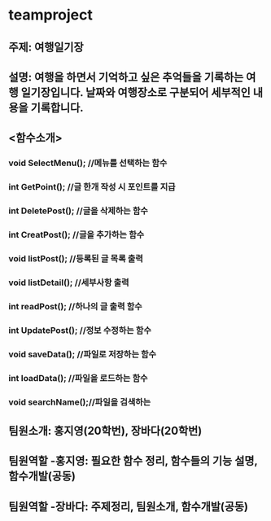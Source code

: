 # teamproject
## 주제: 여행일기장 
## 설명: 여행을 하면서 기억하고 싶은 추억들을 기록하는 여행 일기장입니다. 날짜와 여행장소로 구분되어 세부적인 내용을 기록합니다.
##
## <함수소개>
### void SelectMenu(); //메뉴를 선택하는 함수
### int GetPoint(); //글 한개 작성 시 포인트를 지급
### int DeletePost(); //글을 삭제하는 함수
### int CreatPost(); //글을 추가하는 함수
### void listPost(); //등록된 글 목록 출력
### void listDetail(); //세부사항 출력
### int readPost(); //하나의 글 출력 함수
### int UpdatePost(); //정보 수정하는 함수
### void saveData(); //파일로 저장하는 함수
### int loadData(); //파일을 로드하는 함수
### void searchName();//파일을 검색하는 
##
## 팀원소개: 홍지영(20학번), 장바다(20학번)
## 팀원역할 -홍지영: 필요한 함수 정리, 함수들의 기능 설명, 함수개발(공동)
## 팀원역할 -장바다: 주제정리, 팀원소개, 함수개발(공동)
